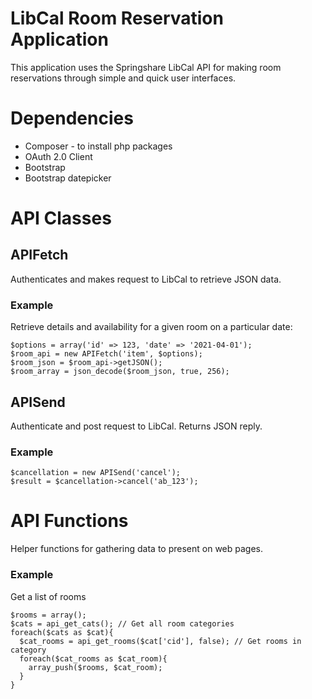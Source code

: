 # LibCal Room Reservation Application
This application uses the Springshare LibCal API for
making room reservations through simple and quick user interfaces.

# Dependencies

* Composer - to install php packages
* OAuth 2.0 Client
* Bootstrap
* Bootstrap datepicker

# API Classes

## APIFetch
Authenticates and makes request to LibCal to retrieve JSON data.

### Example
 Retrieve details and availability for a given room on a particular date:
```
$options = array('id' => 123, 'date' => '2021-04-01');
$room_api = new APIFetch('item', $options);
$room_json = $room_api->getJSON();
$room_array = json_decode($room_json, true, 256);
```

## APISend

Authenticate and post request to LibCal. Returns JSON reply.

### Example
```
$cancellation = new APISend('cancel');
$result = $cancellation->cancel('ab_123');
```

# API Functions
 Helper functions for gathering data to present on web pages.

 ### Example
Get a list of rooms
```
$rooms = array();
$cats = api_get_cats(); // Get all room categories
foreach($cats as $cat){
  $cat_rooms = api_get_rooms($cat['cid'], false); // Get rooms in category
  foreach($cat_rooms as $cat_room){
    array_push($rooms, $cat_room);
  }
}
```
